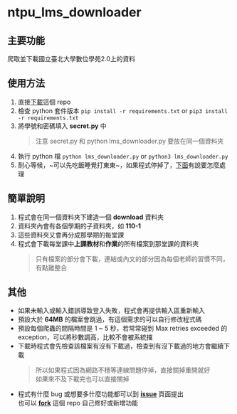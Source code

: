 # ntpu_lms_downloader

## 主要功能
爬取並下載國立臺北大學數位學苑2.0上的資料

## 使用方法
1. 直接[下載](https://github.com/garyellow/ntpu_lms_downloader/archive/refs/heads/master.zip)這個 repo  
2. 檢查 python 套件版本 `pip install -r requirements.txt` or `pip3 install -r requirements.txt`
3. 將學號和密碼填入 **secret.py** 中  
    > 注意 secret.py 和 python lms_downloader.py 要放在同一個資料夾
4. 執行 python 檔 `python lms_downloader.py` or `python3 lms_downloader.py`  
5. 耐心等候，~可以先吃飯睡覺打東東~，如果程式停掉了，[下面](#%E5%85%B6%E4%BB%96)有說要怎麼處理

## 簡單說明
1. 程式會在同一個資料夾下建造一個 **download** 資料夾  
2. 資料夾內會有各個學期的子資料夾，如 **110-1**  
3. 這些資料夾又會再分成那學期的每堂課
4. 程式會下載每堂課中**上課教材**和**作業**的所有檔案到那堂課的資料夾
    > 只有檔案的部分會下載，連結或內文的部分因為每個老師的習慣不同，有點難整合
    
## 其他
* 如果未輸入或輸入錯誤導致登入失敗，程式會再提供輸入區重新輸入    
* 預設大於 **64MB** 的檔案會跳過，有這個需求的可以自行修改程式碼  
* 預設每個爬蟲的間隔時間是 1 ~ 5 秒，若常常碰到 Max retries exceeded 的 exception，可以將秒數調高，比較不會被系統擋
* 下載時程式會先檢查該檔案有沒有下載過，檢查到有沒下載過的地方會繼續下載  
    > 所以如果程式因為網路不穩等連線問題停掉，直接關掉重開就好  
      如果來不及下載完也可以直接關掉
* 程式有什麼 bug 或想要多什麼功能都可以到 [**issue**](https://github.com/garyellow/ntpu_lms_downloader/issues) 頁面提出  
  也可以 [**fork**](https://github.com/garyellow/ntpu_lms_downloader/fork) 這個 repo 自己修好或新增功能

